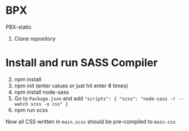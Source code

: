 # BPX
PBX-static

1. Clone repository 

# Install and run SASS Compiler

2. npm install
3. npm init (enter values or just hit enter 8 times)
4. npm install node-sass
5. Go to `Package.json` and add
`"scripts": {
    "scss": "node-sass -r --watch scss -o css"
  }`
6. npm run scss

Now all CSS written in `main.scss` should be pre-compiled to `main.css`
